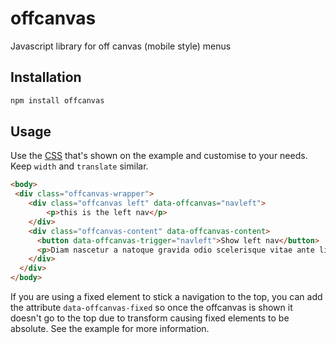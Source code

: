 # offcanvas
Javascript library for off canvas (mobile style) menus

## Installation

```sh
npm install offcanvas
```

## Usage

Use the [CSS](example/offcanvas.css) that's shown on the example and customise to your needs. Keep `width` and `translate` similar.

```html
<body>
 <div class="offcanvas-wrapper">
    <div class="offcanvas left" data-offcanvas="navleft">
        <p>this is the left nav</p>
    </div>
    <div class="offcanvas-content" data-offcanvas-content>
      <button data-offcanvas-trigger="navleft">Show left nav</button>
      <p>Diam nascetur a natoque gravida odio scelerisque vitae ante ligula est cum convallis ullamcorper suspendisse magnis rutrum dignissim. Lorem a amet faucibus suscipit suspendisse ultrices adipiscing vestibulum morbi nibh habitasse gravida orci condimentum magnis eleifend condimentum leo a quisque condimentum phasellus eros accumsan. Vestibulum ut vestibulum a tempor adipiscing nec fringilla semper purus nisl rhoncus a bibendum a at condimentum. Gravida facilisi cras vivamus et class habitant lacinia ridiculus laoreet parturient sapien pulvinar dui parturient sociis dis augue litora himenaeos ante. Ante nunc a augue nam ullamcorper nulla tortor et rhoncus non scelerisque adipiscing himenaeos a ullamcorper parturient vivamus donec vestibulum vel potenti ultrices diam leo ac a dignissim. A pharetra sagittis vestibulum a condimentum aliquam tristique tincidunt ad lacinia a quisque non a ante. </p>
    </div>
  </div>
</body>
```

If you are using a fixed element to stick a navigation to the top, you can add the attribute `data-offcanvas-fixed` so once the offcanvas is shown it doesn't go to the top due to transform causing fixed elements to be absolute. See the example for more information.